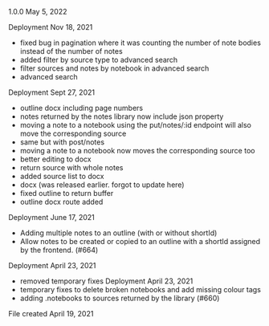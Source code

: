 1.0.0 May 5, 2022

Deployment Nov 18, 2021

* fixed bug in pagination where it was counting the number of note bodies instead of the number of notes
* added filter by source type to advanced search
* filter sources and notes by notebook in advanced search
* advanced search

Deployment Sept 27, 2021

* outline docx including page numbers
* notes returned by the notes library now include json property
* moving a note to a notebook using the put/notes/:id endpoint will also move the corresponding source
* same but with post/notes
* moving a note to a notebook now moves the corresponding source too
* better editing to docx
* return source with whole notes
* added source list to docx
* docx (was released earlier. forgot to update here)
* fixed outline to return buffer
* outline docx route added

Deployment June 17, 2021

* Adding multiple notes to an outline (with or without shortId)
* Allow notes to be created or copied to an outline with a shortId assigned by the frontend. (#664)

Deployment April 23, 2021

* removed temporary fixes
  Deployment April 23, 2021
* temporary fixes to delete broken notebooks and add missing colour tags
* adding .notebooks to sources returned by the library (#660)

File created April 19, 2021
